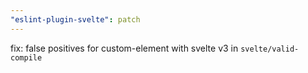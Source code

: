 ```yaml
---
"eslint-plugin-svelte": patch
---
```


fix: false positives for custom-element with svelte v3 in `svelte/valid-compile`
